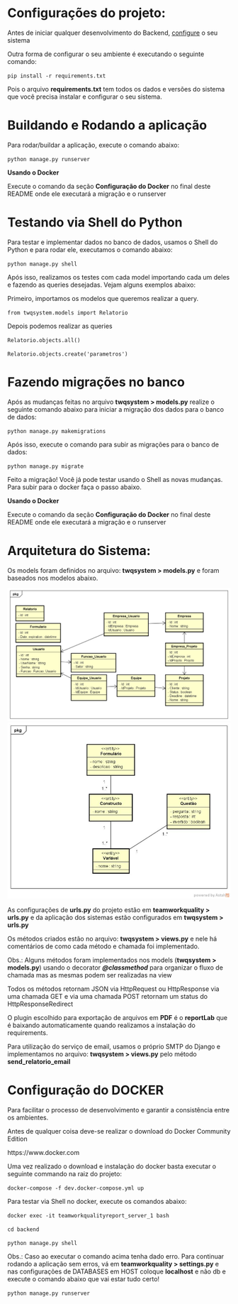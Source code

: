 <h1>Configurações do projeto: </h1>

<p>Antes de iniciar qualquer desenvolvimento do Backend, <a href="https://github.com/TeamWorkQualityReport/TeamWorkQualityReport/blob/master/README.md">configure</a> o seu sistema</p>
<p>Outra forma de configurar o seu ambiente é executando o seguinte comando: </p>
<p><code>pip install -r requirements.txt</code></p>
<p>Pois o arquivo <b>requirements.txt</b> tem todos os dados e versões do sistema que você precisa instalar e configurar o seu sistema.</p>

<h1>Buildando e Rodando a aplicação</h1>

<p>Para rodar/buildar a aplicação, execute o comando abaixo: </p>
<p><code>python manage.py runserver</code></p>

<p><b>Usando o Docker</b></p>
<p>Execute o comando da seção <b>Configuração do Docker</b> no final deste README onde ele executará a migração e o runserver</p>

<h1>Testando via Shell do Python</h1>

<p>Para testar e implementar dados no banco de dados, usamos o Shell do Python e para rodar ele, executamos o comando abaixo:</p>
<p><code>python manage.py shell</code></p>
<p>Após isso, realizamos os testes com cada model importando cada um deles e fazendo as queries desejadas. Vejam alguns exemplos abaixo:</p>
<p>Primeiro, importamos os modelos que queremos realizar a query.</p>
<p><code>from twqsystem.models import Relatorio</code></p>
<p>Depois podemos realizar as queries</p>
<p><code>Relatorio.objects.all()</p></code>
<p><code>Relatorio.objects.create('parametros')</p></code>

<h1>Fazendo migrações no banco</h1>

<p>Após as mudanças feitas no arquivo <b>twqsystem > models.py</b> realize o seguinte comando abaixo para iniciar a migração dos dados para o banco de dados: </p>
<p><code>python manage.py makemigrations</code></p>
<p>Após isso, execute o comando para subir as migrações para o banco de dados: </p>
<p><code>python manage.py migrate</code></p>
<p>Feito a migração! Você já pode testar usando o Shell as novas mudanças. Para subir para o docker faça o passo abaixo.</p>

<p><b>Usando o Docker</b></p>
<p>Execute o comando da seção <b>Configuração do Docker</b> no final deste README onde ele executará a migração e o runserver</p>

<h1>Arquitetura do Sistema: </h1>

<p>Os models foram definidos no arquivo: <b>twqsystem > models.py</b> e foram baseados nos modelos abaixo.</p>

<img src="./images/arquitetura.png">
<img src="./images/modelagem do formulario.jpg">

<p>As configurações de <b>urls.py</b> do projeto estão em <b>teamworkquality > urls.py</b> e da aplicação dos sistemas estão configurados em <b>twqsystem > urls.py</b></p>
<p>Os métodos criados estão no arquivo: <b>twqsystem > views.py</b> e nele há comentários de como cada método e chamada foi implementado.</p>

<p>Obs.: Alguns métodos foram implementados nos models (<b>twqsystem > models.py</b>) usando o decorator <i><b>@classmethod</i></b> para organizar o fluxo de chamada mas as mesmas podem ser realizadas na view</p>

<p>Todos os métodos retornam JSON via HttpRequest ou HttpResponse via uma chamada GET e via uma chamada POST retornam um status do HttpResponseRedirect</p>

<p>O plugin escolhido para exportação de arquivos em <b>PDF</b> é o <b>reportLab</b> que é baixando automaticamente quando realizamos a instalação do requirements.</p>

<p>Para utilização do serviço de email, usamos o próprio SMTP do Django e implementamos no arquivo: <b>twqsystem > views.py</b> pelo método <b>send_relatorio_email</b></p>

<h1>Configuração do DOCKER</h1>
<p>Para facilitar o processo de desenvolvimento e garantir a consistência entre os ambientes.</p>
<p>Antes de qualquer coisa deve-se realizar o download do Docker Community Edition</p>
<p>https://www.docker.com</p>

<p>Uma vez realizado o download e instalação do docker basta executar o seguinte commando na raiz do projeto:</p>
<p><code>docker-compose -f dev.docker-compose.yml up</code></p>

<p>Para testar via Shell no docker, execute os comandos abaixo:</p>
<p><code>docker exec -it teamworkqualityreport_server_1 bash</code></p>
<p><code>cd backend</code></p>
<p><code>python manage.py shell</code></p>

<p>Obs.: Caso ao executar o comando acima tenha dado erro. Para continuar rodando a aplicação sem erros, vá em <b>teamworkquality > settings.py</b> e nas configurações de DATABASES em HOST coloque <b>localhost</b> e não db e execute o comando abaixo que vai estar tudo certo!</p>
<p><code>python manage.py runserver</code></p>